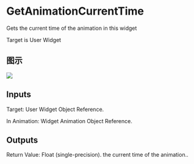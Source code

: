 # GetAnimationCurrentTime

Gets the current time of the animation in this widget

Target is User Widget

## 图示

![]($-20221218-21212361.png)

## Inputs

Target: User Widget Object Reference.

In Animation: Widget Animation Object Reference.  

## Outputs

Return Value: Float (single-precision). the current time of the animation..

